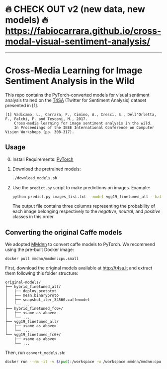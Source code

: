 # 🔥 CHECK OUT v2 (new data, new models) 🔥 https://fabiocarrara.github.io/cross-modal-visual-sentiment-analysis/

---

# Cross-Media Learning for Image Sentiment Analysis in the Wild

This repo contains the PyTorch-converted models for visual sentiment analysis trained on the
[T4SA](http://www.t4sa.it) (Twitter for Sentiment Analysis) dataset presented in \[1\].

    [1] Vadicamo, L., Carrara, F., Cimino, A., Cresci, S., Dell'Orletta, F., Falchi, F. and Tesconi, M., 2017.
        Cross-media learning for image sentiment analysis in the wild.
        In Proceedings of the IEEE International Conference on Computer Vision Workshops (pp. 308-317).

## Usage

0. Install Requirements: [PyTorch](https://pytorch.org/get-started/)

1. Download the pretrained models:
   ```sh
   ./download_models.sh
   ```

2. Use the `predict.py` script to make predictions on images. Example:
   ```sh
   python predict.py images_list.txt --model vgg19_finetuned_all --batch-size 64 > predictions.csv
   ```
   The output file contains three columns representing the probability of each image belonging respectively to the *negative*, *neutral*, and *positive* classes in this order.

## Converting the original Caffe models

We adopted [MMdnn](https://github.com/microsoft/MMdnn) to convert caffe models to PyTorch.
We recommend using the pre-built Docker image:
```
docker pull mmdnn/mmdnn:cpu.small
```

First, download the original models available at http://t4sa.it and extract them following this
folder structure:
```
original-models/
├── hybrid_finetuned_all/
│   ├── deploy.prototxt
│   ├── mean.binaryproto
│   ├── snapshot_iter_34560.caffemodel
│   └── ...
├── hybrid_finetuned_fc6+/
│   ├── <same as above>
│   └── ...
├── vgg19_finetuned_all/
│   ├── <same as above>
│   └── ...
└── vgg19_finetuned_fc6+/
    ├── <same as above>
    └── ...
```

Then, run `convert_models.sh`:

```sh
docker run --rm -it -v $(pwd):/workspace -w /workspace mmdnn/mmdnn:cpu.small bash ./convert_models.sh
```
